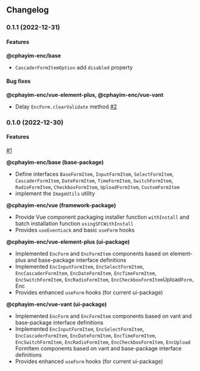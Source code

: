 ## Changelog

### 0.1.1 (2022-12-31)

#### Features

**@cphayim-enc/base**

- `CascaderFormItemOption` add `disabled` property

#### Bug fixes

**@cphayim-enc/vue-element-plus, @cphayim-enc/vue-vant**

- Delay `EncForm.clearValidate` method [#2](https://github.com/Cphayim/enc/pull/2)

### 0.1.0 (2022-12-30)

#### Features

[#1](https://github.com/Cphayim/enc/pull/1)

**@cphayim-enc/base (base-package)**

- Define interfaces `BaseFormItem`, `InputFormItem`, `SelectFormItem`, `CascaderFormItem`, `DateFormItem`, `TimeFormItem`, `SwitchFormItem`, `RadioFormItem`, `CheckboxFormItem`, `UploadFormItem`, `CustomFormItem`
- implement the `ImageUtils` utility

**@cphayim-enc/vue (framework-package)**

- Provide Vue component packaging installer function `withInstall` and batch installation function `usingSFCWithInstall`
- Provides `useEventLock` and basic `useForm` hooks

**@cphayim-enc/vue-element-plus (ui-package)**

- Implemented `EncForm` and `EncFormItem` components based on element-plus and base-package interface definitions
- Implemented `EncInputFormItem`, `EncSelectFormItem`, `EncCascaderFormItem`, `EncDateFormItem`, `EncTimeFormItem`, `EncSwitchFormItem`, `EncRadioFormItem`, `EncCheckboxFormItem`Upload`Form, `Enc
- Provides enhanced `useForm` hooks (for current ui-package)

**@cphayim-enc/vue-vant (ui-package)**

- Implemented `EncForm` and `EncFormItem` components based on vant and base-package interface definitions
- Implemented `EncInputFormItem`, `EncSelectFormItem`, `EncCascaderFormItem`, `EncDateFormItem`, `EncTimeFormItem`, `EncSwitchFormItem`, `EncRadioFormItem`, `EncCheckboxFormItem`, `EncUpload` FormItem components based on vant and base-package interface definitions
- Provides enhanced `useForm` hooks (for current ui-package)
